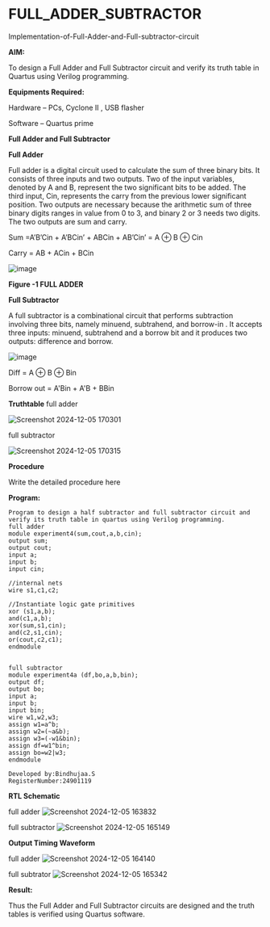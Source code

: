 # FULL_ADDER_SUBTRACTOR

Implementation-of-Full-Adder-and-Full-subtractor-circuit

**AIM:**

To design a Full Adder and Full Subtractor circuit and verify its truth table in Quartus using Verilog programming.

**Equipments Required:**

Hardware – PCs, Cyclone II , USB flasher

Software – Quartus prime

**Full Adder and Full Subtractor**

**Full Adder**

Full adder is a digital circuit used to calculate the sum of three binary bits. It consists of three inputs and two outputs. Two of the input variables, denoted by A and B, represent the two significant bits to be added. The third input, Cin, represents the carry from the previous lower significant position. Two outputs are necessary because the arithmetic sum of three binary digits ranges in value from 0 to 3, and binary 2 or 3 needs two digits. The two outputs are sum and carry.

Sum =A’B’Cin + A’BCin’ + ABCin + AB’Cin’ = A ⊕ B ⊕ Cin 

Carry = AB + ACin + BCin

![image](https://github.com/naavaneetha/FULL_ADDER_SUBTRACTOR/assets/154305477/0f30ba51-5ffb-4198-845f-18e054f675e7)

**Figure -1 FULL ADDER**

**Full Subtractor**

A full subtractor is a combinational circuit that performs subtraction involving three bits, namely minuend, subtrahend, and borrow-in . It accepts three inputs: minuend, subtrahend and a borrow bit and it produces two outputs: difference and borrow.

![image](https://github.com/naavaneetha/FULL_ADDER_SUBTRACTOR/assets/154305477/02b24f51-ab51-4304-9ad6-7b81ffc1ead5)

Diff = A ⊕ B ⊕ Bin 

Borrow out = A'Bin + A'B + BBin

**Truthtable**
full adder


![Screenshot 2024-12-05 170301](https://github.com/user-attachments/assets/cc8ed30c-eaaa-4cf6-85e8-7f307df09ccf)

full subtractor


![Screenshot 2024-12-05 170315](https://github.com/user-attachments/assets/4f017a46-ee7c-4713-bae1-2f180d90bc04)


**Procedure**

Write the detailed procedure here

**Program:**
```
Program to design a half subtractor and full subtractor circuit and verify its truth table in quartus using Verilog programming.
full adder
module experiment4(sum,cout,a,b,cin);
output sum;
output cout;
input a;
input b;
input cin;

//internal nets
wire s1,c1,c2;

//Instantiate logic gate primitives
xor (s1,a,b);
and(c1,a,b);
xor(sum,s1,cin);
and(c2,s1,cin);
or(cout,c2,c1);
endmodule


full subtractor
module experiment4a (df,bo,a,b,bin);
output df;
output bo;
input a;
input b;
input bin;
wire w1,w2,w3;
assign w1=a^b;
assign w2=(~a&b);
assign w3=(-w1&bin);
assign df=w1^bin;
assign bo=w2|w3;
endmodule
```
```
Developed by:Bindhujaa.S
RegisterNumber:24901119
```

**RTL Schematic**



full adder
![Screenshot 2024-12-05 163832](https://github.com/user-attachments/assets/ac6d9903-4b33-4dfc-9b9e-59f2a4b3f1e4)



full subtractor
![Screenshot 2024-12-05 165149](https://github.com/user-attachments/assets/1b937702-e0e7-4468-a3a1-7e7e74bb0cfd)



**Output Timing Waveform**


full adder
![Screenshot 2024-12-05 164140](https://github.com/user-attachments/assets/0dbc3b3f-9b09-447c-a7d4-7d9724afaa09)



full subtrator
![Screenshot 2024-12-05 165342](https://github.com/user-attachments/assets/f2938e37-5a01-4601-8641-4f0dcba4090d)



**Result:**

Thus the Full Adder and Full Subtractor circuits are designed and the truth tables is verified using Quartus software.



